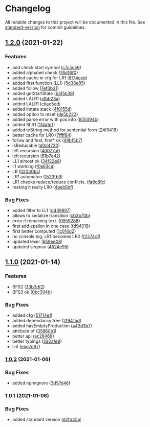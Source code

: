 # Changelog

All notable changes to this project will be documented in this file. See [standard-version](https://github.com/conventional-changelog/standard-version) for commit guidelines.

## [1.2.0](https://github.com/jlguenego/syntax-analysis/compare/v1.1.0...v1.2.0) (2021-01-22)


### Features

* add check start symbol ([c7c5ce6](https://github.com/jlguenego/syntax-analysis/commit/c7c5ce67cc2f484ffa38ba46bfb1643b7886485b))
* added alphabet check ([76d16f0](https://github.com/jlguenego/syntax-analysis/commit/76d16f0ceb127af9f256305f1a886d50eb1c0c57))
* added cache in cfg for LR1 ([8f74eed](https://github.com/jlguenego/syntax-analysis/commit/8f74eed338348c4edeb2e72a8236a9d23ce0f4ad))
* added first function (LL1) ([5d38e85](https://github.com/jlguenego/syntax-analysis/commit/5d38e851506225db18b377235e68396585cdf6f5))
* added follow ([7ef0b31](https://github.com/jlguenego/syntax-analysis/commit/7ef0b311832ae39e398b4d290ac7f6c61d78075c))
* added getStartState ([b5f5b38](https://github.com/jlguenego/syntax-analysis/commit/b5f5b389af4654354fcff2fa2c5d1298d9d29ea6))
* added LALR1 ([a1bb23a](https://github.com/jlguenego/syntax-analysis/commit/a1bb23ae921b7ac6bd1b8c93798ff163f2ba8fd4))
* added LALR1 ([cbae5ed](https://github.com/jlguenego/syntax-analysis/commit/cbae5edf48f13016bf0bae060110d0d2536b479b))
* added lrstate stack ([4f0155d](https://github.com/jlguenego/syntax-analysis/commit/4f0155dd84e16dbd1affe00f1739566370b4cee8))
* added option to reset ([de5b223](https://github.com/jlguenego/syntax-analysis/commit/de5b22373d70287b288f619bc6d0b98951c8734b))
* added parse error with pos info ([805094b](https://github.com/jlguenego/syntax-analysis/commit/805094bb9c4b40d7a199396efb42197150d2e3fe))
* added SLR1 ([114a1d1](https://github.com/jlguenego/syntax-analysis/commit/114a1d1a83c3d6c754736fd4b27c25f803a7fbb0))
* added toString method for sentential form ([24f9418](https://github.com/jlguenego/syntax-analysis/commit/24f9418ffcd0190f0f4722ea1fcacdd9f55a01dc))
* better cache for LR0 ([7ffff84](https://github.com/jlguenego/syntax-analysis/commit/7ffff84449acfd99c67a23f336cf85cedb1fb1c3))
* follow and first, first* ok ([49b15b7](https://github.com/jlguenego/syntax-analysis/commit/49b15b7585279a4cb3365a8ecabcde3f389873fd))
* isReducable ([d0d4720](https://github.com/jlguenego/syntax-analysis/commit/d0d47202819512b3c9bd0e739d6e4e861ad790ab))
* left recursion ([40077af](https://github.com/jlguenego/syntax-analysis/commit/40077afa68c69a0d92215473f4b1c399b8a8d12b))
* left recursion ([61b7e42](https://github.com/jlguenego/syntax-analysis/commit/61b7e42d851bf598c726e7f157c7ba94174e1b7c))
* LL1 almost ok ([34f22e8](https://github.com/jlguenego/syntax-analysis/commit/34f22e859b45e02e7c81c4d62d29c25b29c233bf))
* ll1 working ([f0a83ca](https://github.com/jlguenego/syntax-analysis/commit/f0a83cac45a173690154837de2d0d666af279608))
* LR ([02040bc](https://github.com/jlguenego/syntax-analysis/commit/02040bc3f282259ce775e323a66d1f53216a78db))
* LR1 automaton ([1523fb9](https://github.com/jlguenego/syntax-analysis/commit/1523fb9af6c472c443580b0b0967266f2ec10ed2))
* LR1 checks reduce/reduce conflicts. ([fa9c8fc](https://github.com/jlguenego/syntax-analysis/commit/fa9c8fc73a6d1b23ce8a5ba5796d784e4a393758))
* making it really LR0 ([4eeb9bf](https://github.com/jlguenego/syntax-analysis/commit/4eeb9bf4bf00e11b8b60dec6de959b104681a267))


### Bug Fixes

* added filter to LL1 ([d439897](https://github.com/jlguenego/syntax-analysis/commit/d43989742370153009cd733d249845b476aece51))
* allows to serialize transition ([cb3b70b](https://github.com/jlguenego/syntax-analysis/commit/cb3b70b6b115d89503712912007a66e327fce13f))
* error if remaining text. ([0959288](https://github.com/jlguenego/syntax-analysis/commit/095928833298f479506cc14afbe3ffba2a745cc7))
* first add epsilon in one case ([fd94018](https://github.com/jlguenego/syntax-analysis/commit/fd940180e38aab853718cef07c08610025e2d87a))
* first better computed ([1c016d2](https://github.com/jlguenego/syntax-analysis/commit/1c016d202158f0c7b36a95cac2568cb81455a8f7))
* no console log. LR1 becomes LR0 ([f2374c1](https://github.com/jlguenego/syntax-analysis/commit/f2374c1a538a2e16357fcf97d07796c517a39cab))
* updated lexer ([659ee08](https://github.com/jlguenego/syntax-analysis/commit/659ee08ab9f8ee2f56f1f8df88691dbf84ebddbf))
* updated seqmax ([4524e95](https://github.com/jlguenego/syntax-analysis/commit/4524e95a75821903192a3f3733c0cb3b932e0d29))

## [1.1.0](https://github.com/jlguenego/syntax-analysis/compare/v1.0.2...v1.1.0) (2021-01-14)


### Features

* BFS2 ([33b3df2](https://github.com/jlguenego/syntax-analysis/commit/33b3df2e4c1ccb415e1996ad1a1cbc283cb2c246))
* BFS3 ok ([0bc304b](https://github.com/jlguenego/syntax-analysis/commit/0bc304b3d88e2637881c22d985057d34eb585ee6))


### Bug Fixes

* added cfg ([51714e1](https://github.com/jlguenego/syntax-analysis/commit/51714e1aed81a57500175f6a23fb482719ee88ec))
* added dependancy tree ([2f9415d](https://github.com/jlguenego/syntax-analysis/commit/2f9415d7e156fb53f226e505e7986f9789a1327c))
* added hasEmtptyProduction ([a43d3b7](https://github.com/jlguenego/syntax-analysis/commit/a43d3b712575742e9d602de0ad338e4e1786c2f2))
* attribute of ([05860b1](https://github.com/jlguenego/syntax-analysis/commit/05860b1d938de44389d44a3661014a2d93dd95f4))
* better api ([ac28468](https://github.com/jlguenego/syntax-analysis/commit/ac28468532c99e074a54e4a699f6c6c46d8087f8))
* better typings ([292afe9](https://github.com/jlguenego/syntax-analysis/commit/292afe905e5fc0edc2f710236eb3733be8ce6c54))
* lint ([ebe7d97](https://github.com/jlguenego/syntax-analysis/commit/ebe7d97472e1d2a934aa1641a98dd8ebbfb58fdd))

### [1.0.2](https://github.com/jlguenego/syntax-analysis/compare/v1.0.1...v1.0.2) (2021-01-06)


### Bug Fixes

* added npmignore ([3d57d46](https://github.com/jlguenego/syntax-analysis/commit/3d57d465961e92be632a0398910b7135d70fe6c1))

### 1.0.1 (2021-01-06)


### Bug Fixes

* added standard version ([d2fb45a](https://github.com/jlguenego/syntax-analysis/commit/d2fb45abd0313b5c9ee5f7f94a15ccc990f5d191))
